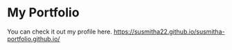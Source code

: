 # My Portfolio
You can check it out my profile here.
https://susmitha22.github.io/susmitha-portfolio.github.io/
